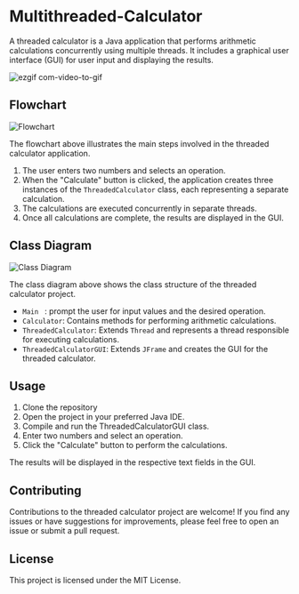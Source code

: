 # Multithreaded-Calculator

A threaded calculator is a Java application that performs arithmetic calculations concurrently using multiple threads. It includes a graphical user interface (GUI) for user input and displaying the results.
 
 ![ezgif com-video-to-gif](https://github.com/Taijasi-Kaveri/Multithreaded-Calculator/assets/52359546/c821b385-2601-4071-b0db-9c4cdf74b8d1) 
 
## Flowchart

![Flowchart](./images/flowchart.png)

The flowchart above illustrates the main steps involved in the threaded calculator application. 

1. The user enters two numbers and selects an operation.
2. When the "Calculate" button is clicked, the application creates three instances of the `ThreadedCalculator` class, each representing a separate calculation.
3. The calculations are executed concurrently in separate threads.
4. Once all calculations are complete, the results are displayed in the GUI.

## Class Diagram

![Class Diagram](./images/class-diagram.png)

The class diagram above shows the class structure of the threaded calculator project.

- `Main ` : prompt the user for input values and the desired operation.
- `Calculator`: Contains methods for performing arithmetic calculations.
- `ThreadedCalculator`: Extends `Thread` and represents a thread responsible for executing calculations.
- `ThreadedCalculatorGUI`: Extends `JFrame` and creates the GUI for the threaded calculator.

## Usage

1. Clone the repository
2. Open the project in your preferred Java IDE.
3. Compile and run the ThreadedCalculatorGUI class.
4. Enter two numbers and select an operation.
5. Click the "Calculate" button to perform the calculations.

The results will be displayed in the respective text fields in the GUI.

## Contributing
Contributions to the threaded calculator project are welcome! If you find any issues or have suggestions for improvements, please feel free to open an issue or submit a pull request.

## License
This project is licensed under the MIT License.

